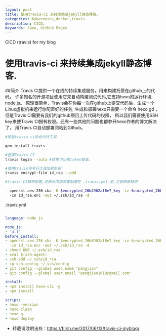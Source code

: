 ```yaml
---
layout: post
title: 使用travis-ci 来持续集成jekyll静态博客。
categories: Kubernetes,docker,travis
description: CICD。
keywords: Java, GitHub Pages
---
```


CICD (travis) for my blog 

# 使用travis-ci 来持续集成jekyll静态博客.

##简介
Travis CI提供一个在线的持续集成服务，用来构建托管在github上的代码。
许多知名的开源项目使用它来自动构建测试代码,它支持hexo的运行环境node.js。
原理很简单，Travis会在你每一次在github上提交代码后，生成一个Linux虚拟机来运行你配置好的任务,
生成和部署hexo只需要一个命令 hexo gd ，但是Travis CI需要有我们的github项目上传代码的权限，
所以我们需要使用SSH key来使Travis CI拥有权限。还有一些其他的问题也都参开hexo作者的博文解决了，
用Travis CI自动部署网站到Github。

```bash
#安装travis-ci的命令行工具

gem install travis

```
```bash
#登录Travis CI
travis login --auto #这里可以用token登录。

```

```bash
#使用travis命令行工具加密私钥
travis encrypt-file id_rsa --add
```

```bash
#travis CI解密配置,这部分内容需要配置在 .travis.yml 里,注意修改秘钥

- openssl aes-256-cbc -K $encrypted_26b4962af0e7_key -iv $encrypted_26b4962af0e7_iv
  -in id_rsa.enc -out ~/.ssh/id_rsa -d
```
.travis.yml

```yaml

language: node_js

node_js:
- '4.1'
before_install:
- openssl aes-256-cbc -K $encrypted_26b4962af0e7_key -iv $encrypted_26b4962af0e7_iv
  -in id_rsa.enc -out ~/.ssh/id_rsa -d
- chmod 600 ~/.ssh/id_rsa
- eval $(ssh-agent)
- ssh-add ~/.ssh/id_rsa
- cp ssh_config ~/.ssh/config
- git config --global user.name "pangjian"
- git config --global user.email "pangjian1010@gmail.com"

install:
- npm install hexo-cli -g
- npm install

script:
- hexo -version
- hexo clean
- hexo g
- hexo deploy
```

* 转载请注明出处：https://firsh.me/2017/06/13/travis-ci-myblog/

